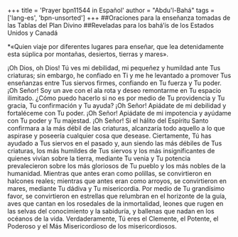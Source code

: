 +++
title = 'Prayer bpn11544 in Español'
author = "Abdu'l-Bahá"
tags = ['lang-es', 'bpn-unsorted']
+++
##Oraciones para la enseñanza tomadas de las Tablas del Plan Divino
##Reveladas para los bahá’ís de los Estados Unidos y Canadá

*«Quien viaje por diferentes lugares para enseñar, que lea detenidamente esta súplica por montañas, desiertos, tierras y mares».

¡Oh Dios, oh Dios! Tú ves mi debilidad, mi pequeñez y humildad ante Tus criaturas; sin embargo, he confiado en Ti y me he levantado a promover Tus enseñanzas entre Tus siervos firmes, confiando en Tu fuerza y Tu poder.
¡Oh Señor! Soy un ave con el ala rota y deseo remontarme en Tu espacio ilimitado. ¿Cómo puedo hacerlo si no es por medio de Tu providencia y Tu gracia, Tu confirmación y Tu ayuda?
¡Oh Señor! Apiádate de mi debilidad y fortaléceme con Tu poder. ¡Oh Señor! Apiádate de mi impotencia y ayúdame con Tu poder y Tu majestad.
¡Oh Señor! Si el hálito del Espíritu Santo confirmara a la más débil de las criaturas, alcanzaría todo aquello a lo que aspirase y poseería cualquier cosa que desease. Ciertamente, Tú has ayudado a Tus siervos en el pasado y, aun siendo las más débiles de Tus criaturas, los más humildes de Tus siervos y los más insignificantes de quienes vivían sobre la tierra, mediante Tu venia y Tu potencia prevalecieron sobre los más gloriosos de Tu pueblo y los más nobles de la humanidad. Mientras que antes eran como polillas, se convirtieron en halcones reales; mientras que antes eran como arroyos, se convirtieron en mares, mediante Tu dádiva y Tu misericordia. Por medio de Tu grandísimo favor, se convirtieron en estrellas que relumbran en el horizonte de la guía, aves que cantan en los rosedales de la inmortalidad, leones que rugen en las selvas del conocimiento y la sabiduría, y ballenas que nadan en los océanos de la vida.
Verdaderamente, Tú eres el Clemente, el Potente, el Poderoso y el Más Misericordioso de los misericordiosos.
